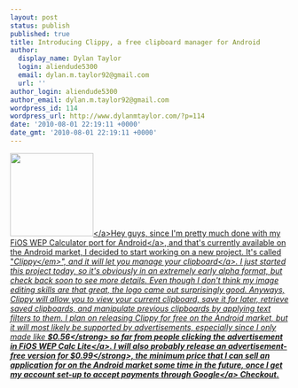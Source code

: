 ```yaml
---
layout: post
status: publish
published: true
title: Introducing Clippy, a free clipboard manager for Android
author:
  display_name: Dylan Taylor
  login: aliendude5300
  email: dylan.m.taylor92@gmail.com
  url: ''
author_login: aliendude5300
author_email: dylan.m.taylor92@gmail.com
wordpress_id: 114
wordpress_url: http://www.dylanmtaylor.com/?p=114
date: '2010-08-01 22:19:11 +0000'
date_gmt: '2010-08-01 22:19:11 +0000'
---
```

<p><a href="http:&#47;&#47;dylanmtaylor.com&#47;wp-content&#47;uploads&#47;2010&#47;12&#47;clippy-logo1.png"><img class="alignleft size-thumbnail wp-image-123" title="Clippy Logo" src="http:&#47;&#47;www.dylanmtaylor.com&#47;wp-content&#47;uploads&#47;2010&#47;11&#47;clippy-logo1.png" alt="" width="150" height="150" &#47;><&#47;a>Hey guys, since I'm pretty much done with my <a href="http:&#47;&#47;www.dylanmtaylor.com&#47;2010&#47;07&#47;30&#47;fios-wep-calculator-lite-edition-is-up-and-running&#47;">FiOS WEP Calculator port for Android<&#47;a>, and that's currently available on the Android market, I decided to start working on a new project. It's called "<em>Clippy<&#47;em>", and it will let you manage your <a class="zem_slink" title="Clipboard" rel="wikipedia" href="http:&#47;&#47;en.wikipedia.org&#47;wiki&#47;Clipboard">clipboard<&#47;a>. I just started this project today, so it's obviously in an extremely early alpha format, but check back soon to see more details. Even though I don't think my image editing skills are that great, the logo came out surprisingly good. Anyways, Clippy will allow you to view your current clipboard, save it for later, retrieve saved clipboards, and manipulate previous clipboards by applying text filters to them. I plan on releasing Clippy for free on the Android market, but it will most likely be supported by advertisements, especially since I only made like <strong>$0.56<&#47;strong> so far from people clicking the advertisement in <a title="FiOS WEP Calc Lite" href="http:&#47;&#47;www.dylanmtaylor.com&#47;2010&#47;07&#47;30&#47;fios-wep-calculator-lite-edition-is-up-and-running&#47;">FiOS WEP Calc Lite<&#47;a>. I will also probably release an advertisement-free version for <strong>$0.99<&#47;strong>, the minimum price that I can sell an application for on the Android market some time in the future, once I get my account set-up to accept payments through <a class="zem_slink" title="Google" rel="homepage" href="http:&#47;&#47;google.com">Google<&#47;a> Checkout.</p>
